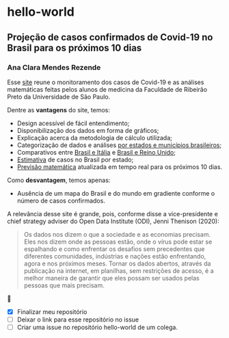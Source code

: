 # hello-world
## Projeção de casos confirmados de Covid-19 no Brasil para os próximos 10 dias
### Ana Clara Mendes Rezende

Esse [site](https://ciis.fmrp.usp.br/covid19/) reune o monitoramento dos casos de Covid-19 e as análises matemáticas feitas pelos alunos de medicina da Faculdade de Ribeirão Preto da Universidade de São Paulo.

Dentre as **vantagens** do site, temos:
- Design acessível de fácil entendimento;
- Disponibilização dos dados em forma de gráficos;
- Explicação acerca da metodologia de cálculo utilizada;
- Categorização de dados e análises [por estados e municípios brasileiros](https://ciis.fmrp.usp.br/covid19/analise-exponencial-estado-br-mapa/);
- Comparativos entre [Brasil e Itália](https://ciis.fmrp.usp.br/covid19/analise-brasil-e-italia/) e [Brasil e Reino Unido](https://ciis.fmrp.usp.br/covid19/analise-brasil-e-mundo/);
- [Estimativa](https://ciis.fmrp.usp.br/covid19-subnotificacao/) de casos no Brasil por estado;
- [Previsão matemática](https://ciis.fmrp.usp.br/covid19/exp-br/) atualizada em tempo real para os próximos 10 dias.

Como **desvantagem**, temos apenas:
- Ausência de um mapa do Brasil e do mundo em gradiente conforme o número de casos confirmados.

A relevância desse site é grande, pois, conforme disse a vice-presidente e chief strategy adviser do Open Data Institute (ODI), Jenni Thenison (2020):
> Os dados nos dizem o que a sociedade e as economias precisam. Eles nos dizem onde as pessoas estão, onde o vírus pode estar se espalhando e como enfrentar os desafios sem precedentes que diferentes comunidades, indústrias e nações estão enfrentando, agora e nos próximos meses. Tornar os dados abertos, através da publicação na internet, em planilhas, sem restrições de acesso, é a melhor maneira de garantir que eles possam ser usados pelas pessoas que mais precisam.

:blue_heart:

- [x] Finalizar meu repositório
- [ ] Deixar o link para esse repositório no issue
- [ ] Criar uma issue no repositório hello-world de um colega.
